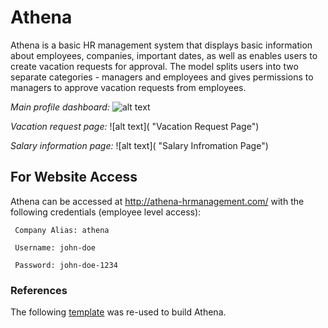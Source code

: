 # Athena

Athena is a basic HR management system that displays basic information about employees, companies, important dates, as well as enables users to create vacation requests for approval. The model splits users into two separate categories - managers and employees and gives permissions to managers to approve vacation requests from employees. 


*Main profile dashboard:*
![alt text](https://storage.cloud.google.com/athena-project/screenshot1.png "Profile Page")


*Vacation request page:*
![alt text]( "Vacation Request Page")


*Salary information page:*
![alt text]( "Salary Infromation Page")

## For Website Access
Athena can be accessed at http://athena-hrmanagement.com/ with the following credentials (employee level access):
```
 Company Alias: athena

 Username: john-doe

 Password: john-doe-1234
 ```

 ### References
 The following [template](https://themeforest.net/item/smarthr-bootstrap-admin-panel-template/21153150) was re-used to build Athena.